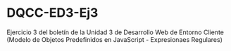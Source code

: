 # DQCC-ED3-Ej3
Ejercicio 3 del boletín de la Unidad 3 de Desarrollo Web de Entorno Cliente (Modelo de Objetos Predefinidos en JavaScript - Expresionaes Regulares)
